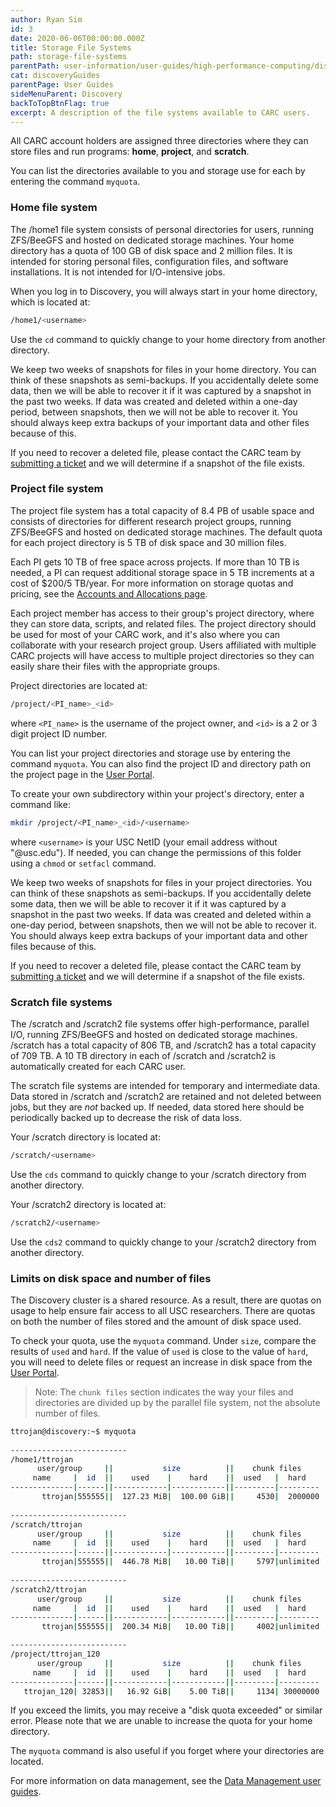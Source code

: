 ```yaml
---
author: Ryan Sim
id: 3
date: 2020-06-06T00:00:00.000Z
title: Storage File Systems
path: storage-file-systems
parentPath: user-information/user-guides/high-performance-computing/discovery
cat: discoveryGuides
parentPage: User Guides
sideMenuParent: Discovery
backToTopBtnFlag: true
excerpt: A description of the file systems available to CARC users.
---
```


All CARC account holders are assigned three directories where they can store files and run programs: **home**, **project**, and **scratch**.

You can list the directories available to you and storage use for each by entering the command `myquota`.

### Home file system

The /home1 file system consists of personal directories for users, running ZFS/BeeGFS and hosted on dedicated storage machines. Your home directory has a quota of 100 GB of disk space and 2 million files. It is intended for storing personal files, configuration files, and software installations. It is not intended for I/O-intensive jobs.

When you log in to Discovery, you will always start in your home directory, which is located at:

```sh
/home1/<username>
```

Use the `cd` command to quickly change to your home directory from another directory.

We keep two weeks of snapshots for files in your home directory. You can think of these snapshots as semi-backups. If you accidentally delete some data, then we will be able to recover it if it was captured by a snapshot in the past two weeks. If data was created and deleted within a one-day period, between snapshots, then we will not be able to recover it. You should always keep extra backups of your important data and other files because of this.

If you need to recover a deleted file, please contact the CARC team by [submitting a ticket](/user-information/ticket-submission) and we will determine if a snapshot of the file exists.

### Project file system

The project file system has a total capacity of 8.4 PB of usable space and consists of directories for different research project groups, running ZFS/BeeGFS and hosted on dedicated storage machines. The default quota for each project directory is 5 TB of disk space and 30 million files. 

Each PI gets 10 TB of free space across projects. If more than 10 TB is needed, a PI can request additional storage space in 5 TB increments at a cost of $200/5 TB/year. For more information on storage quotas and pricing, see the [Accounts and Allocations page](/user-information/accounts).

Each project member has access to their group's project directory, where they can store data, scripts, and related files. The project directory should be used for most of your CARC work, and it's also where you can collaborate with your research project group. Users affiliated with multiple CARC projects will have access to multiple project directories so they can easily share their files with the appropriate groups.

Project directories are located at:

```sh
/project/<PI_name>_<id>
```

where `<PI_name>` is the username of the project owner, and `<id>` is a 2 or 3 digit project ID number.

You can list your project directories and storage use by entering the command `myquota`. You can also find the project ID and directory path on the project page in the [User Portal](/user-information/user-guides/high-performance-computing/research-computing-user-portal).

To create your own subdirectory within your project's directory, enter a command like:

```sh
mkdir /project/<PI_name>_<id>/<username>
```

where `<username>` is your USC NetID (your email address without "@usc.edu"). If needed, you can change the permissions of this folder using a `chmod` or `setfacl` command.

We keep two weeks of snapshots for files in your project directories. You can think of these snapshots as semi-backups. If you accidentally delete some data, then we will be able to recover it if it was captured by a snapshot in the past two weeks. If data was created and deleted within a one-day period, between snapshots, then we will not be able to recover it. You should always keep extra backups of your important data and other files because of this.

If you need to recover a deleted file, please contact the CARC team by [submitting a ticket](/user-information/ticket-submission) and we will determine if a snapshot of the file exists.

### Scratch file systems

The /scratch and /scratch2 file systems offer high-performance, parallel I/O, running ZFS/BeeGFS and hosted on dedicated storage machines. /scratch has a total capacity of 806 TB, and /scratch2 has a total capacity of 709 TB. A 10 TB directory in each of /scratch and /scratch2 is automatically created for each CARC user.

The scratch file systems are intended for temporary and intermediate data. Data stored in /scratch and /scratch2 are retained and not deleted between jobs, but they are *not* backed up. If needed, data stored here should be periodically backed up to decrease the risk of data loss.

Your /scratch directory is located at:

```sh
/scratch/<username>
```

Use the `cds` command to quickly change to your /scratch directory from another directory.

Your /scratch2 directory is located at:

```sh
/scratch2/<username>
```

Use the `cds2` command to quickly change to your /scratch2 directory from another directory.

### Limits on disk space and number of files

The Discovery cluster is a shared resource. As a result, there are quotas on usage to help ensure fair access to all USC researchers. There are quotas on both the number of files stored and the amount of disk space used.

To check your quota, use the `myquota` command. Under `size`, compare the results of `used` and `hard`. If the value of `used` is close to the value of `hard`, you will need to delete files or request an increase in disk space from the [User Portal](/user-information/user-guides/high-performance-computing/research-computing-user-portal).

> Note: The `chunk files` section indicates the way your files and directories are divided up by the parallel file system, not the absolute number of files.

```sh
ttrojan@discovery:~$ myquota
  
--------------------------
/home1/ttrojan
      user/group     ||           size          ||    chunk files    
     name     |  id  ||    used    |    hard    ||  used   |  hard   
--------------|------||------------|------------||---------|---------
       ttrojan|555555||  127.23 MiB|  100.00 GiB||     4530|  2000000
         
--------------------------
/scratch/ttrojan
      user/group     ||           size          ||    chunk files    
     name     |  id  ||    used    |    hard    ||  used   |  hard   
--------------|------||------------|------------||---------|---------
       ttrojan|555555||  446.78 MiB|   10.00 TiB||     5797|unlimited
         
--------------------------
/scratch2/ttrojan
      user/group     ||           size          ||    chunk files    
     name     |  id  ||    used    |    hard    ||  used   |  hard   
--------------|------||------------|------------||---------|---------
       ttrojan|555555||  200.34 MiB|   10.00 TiB||     4002|unlimited

--------------------------
/project/ttrojan_120
      user/group     ||           size          ||    chunk files
     name     |  id  ||    used    |    hard    ||  used   |  hard
--------------|------||------------|------------||---------|---------
   ttrojan_120| 32853||   16.92 GiB|    5.00 TiB||     1134| 30000000
```

If you exceed the limits, you may receive a "disk quota exceeded" or similar error. Please note that we are unable to increase the quota for your home directory.

The `myquota` command is also useful if you forget where your directories are located.

For more information on data management, see the [Data Management user guides](/user-information/user-guides/data-management).
